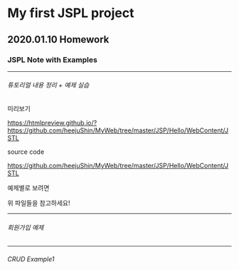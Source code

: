 # My first JSPL project

## 2020.01.10 Homework

### JSPL Note with Examples

--------------------------

###### 튜토리얼 내용 정리 + 예제 실습

미리보기

https://htmlpreview.github.io/?https://github.com/heejuShin/MyWeb/tree/master/JSP/Hello/WebContent/JSTL

source code

https://github.com/heejuShin/MyWeb/tree/master/JSP/Hello/WebContent/JSTL

예제별로 보려면

위 파일들을 참고하세요!

-------------------------

###### 회원가입 예제

-------------------------

###### CRUD Example1
